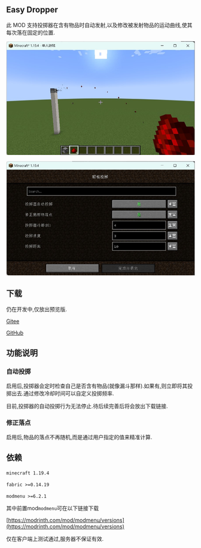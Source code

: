 ## Easy Dropper

此 MOD 支持投掷器在含有物品时自动发射,以及修改被发射物品的运动曲线,使其每次落在固定的位置.

![屏幕截图1](res/sh_1.jpg)

![屏幕截图2](res/sh_2_CN.jpg)

## 下载

仍在开发中,仅放出预览版.

[Gitee](https://gitee.com/EasyMod/EasyDropper/releases/)

[GitHub](https://github.com/DearXuan7392/EasyDropper/releases/)

## 功能说明

### 自动投掷

启用后,投掷器会定时检查自己是否含有物品(就像漏斗那样).如果有,则立即将其投掷出去.通过修改冷却时间可以自定义投掷频率.

目前,投掷器的自动投掷行为无法停止.待后续完善后将会放出下载链接.

### 修正落点

启用后,物品的落点不再随机,而是通过用户指定的值来精准计算.

## 依赖

``minecraft 1.19.4``

``fabric >=0.14.19``

``modmenu >=6.2.1``

其中前置mod``modmenu``可在以下链接下载

[https://modrinth.com/mod/modmenu/versions](https://modrinth.com/mod/modmenu/versions)

仅在客户端上测试通过,服务器不保证有效.